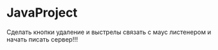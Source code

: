 # JavaProject
Сделать кнопки удаление и выстрелы связать с маус листенером и начать писать сервер!!!
